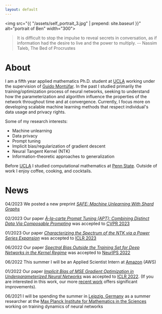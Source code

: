 ```yaml
---
layout: default
---
```


<img src="{{ "/assets/self_portrait_3.jpg" | prepend: site.baseurl }}"  alt="portrait of Ben" width="300">

> It is difficult to stop the impulse to reveal secrets in conversation, as if information had the desire to live and the power to multiply. -- Nassim Taleb, The Bed of Procrustes


# About

I am a fifth year applied mathematics Ph.D. student at [UCLA](https://ww3.math.ucla.edu/) working under the supervision of [Guido Montúfar](https://www.math.ucla.edu/~montufar/).  In the past I studied primarily the training/optimization process of neural networks, seeking to understand how the parameterization and algorithm influence the properties of the network throughout time and at convergence. Currently, I focus more on developing scalable machine learning methods that respect individual's data usage and privacy rights.

Some of my research interests:
* Machine unlearning
* Data privacy
* Prompt tuning
* Implicit bias/regularization of gradient descent
* Neural Tangent Kernel (NTK)
* Information-theoretic approaches to generalization

Before [UCLA](https://ww3.math.ucla.edu/) I studied computational mathematics at [Penn State](https://science.psu.edu/math).  Outside of work I enjoy coffee, cooking, and cocktails.

# News
04/2023 We posted a new preprint [*SAFE: Machine Unlearning With Shard Graphs*](https://arxiv.org/abs/2304.13169)

02/2023 Our paper [*À-la-carte Prompt Tuning (APT): Combining Distinct Data Via Composable Prompting*](https://arxiv.org/abs/2302.07994) was accepted to [CVPR 2023](https://openaccess.thecvf.com/content/CVPR2023/html/Bowman_A-La-Carte_Prompt_Tuning_APT_Combining_Distinct_Data_via_Composable_Prompting_CVPR_2023_paper.html)

01/2023 Our paper [*Characterizing the Spectrum of the NTK via a Power Series Expansion*](https://arxiv.org/abs/2211.07844) was accepted to [ICLR 2023](https://iclr.cc/)

06/2022 Our paper [*Spectral Bias Outside the Training Set for Deep Networks in the Kernel Regime*](https://arxiv.org/abs/2206.02927) was accepted to [NeurIPS 2022](https://nips.cc/) 

06/2022 This summer I will be an Applied Scientist Intern at [Amazon](https://www.amazon.science/) (AWS)

01/2022 Our paper [*Implicit Bias of MSE Gradient Optimization in Underparameterized Neural Networks*](https://arxiv.org/abs/2201.04738) was accepted to [ICLR 2022](https://iclr.cc/Conferences/2022).  (If you are interested in this work, our more [recent work](https://arxiv.org/abs/2206.02927) offers significant improvements). 

06/2021 I will be spending the summer in [Leipzig, Germany](https://en.wikipedia.org/wiki/Monday_demonstrations_in_East_Germany) as a summer researcher at the [Max Planck Institute for Mathematics in the Sciences](https://www.mis.mpg.de/) working on training dynamics of neural networks